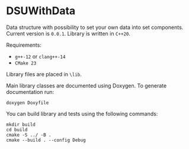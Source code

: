 # DSUWithData

Data structure with possibility to set your own data into set components.
Current version is `0.0.1`. Library is written in `C++20`.

Requirements:

- `g++-12` or `clang++-14`
- `CMake 23`

Library files are placed in `\lib`.

Main library classes are documented using Doxygen. To generate documentation
run:

    doxygen Doxyfile

You can build library and tests using the following commands:

    mkdir build
    cd build
    cmake -S ../ -B .
    cmake --build . --config Debug
